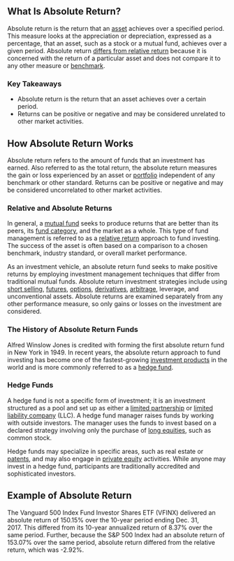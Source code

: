 ## What Is Absolute Return?

Absolute return is the return that an [asset](https://www.investopedia.com/terms/a/asset.asp) achieves over a specified period. This measure looks at the appreciation or depreciation, expressed as a percentage, that an asset, such as a stock or a mutual fund, achieves over a given period. Absolute return [differs from relative return](https://www.investopedia.com/ask/answers/118.asp) because it is concerned with the return of a particular asset and does not compare it to any other measure or [benchmark](https://www.investopedia.com/terms/b/benchmark.asp).

### Key Takeaways

-   Absolute return is the return that an asset achieves over a certain period.
-   Returns can be positive or negative and may be considered unrelated to other market activities.

## How Absolute Return Works

Absolute return refers to the amount of funds that an investment has earned. Also referred to as the total return, the absolute return measures the gain or loss experienced by an asset or [portfolio](https://www.investopedia.com/terms/p/portfolio.asp) independent of any benchmark or other standard. Returns can be positive or negative and may be considered uncorrelated to other market activities.

### Relative and Absolute Returns

In general, a [mutual fund](https://www.investopedia.com/terms/m/mutualfund.asp) seeks to produce returns that are better than its peers, its [fund category](https://www.investopedia.com/terms/f/fundcategory.asp), and the market as a whole. This type of fund management is referred to as a [relative return](https://www.investopedia.com/terms/r/relativereturn.asp) approach to fund investing. The success of the asset is often based on a comparison to a chosen benchmark, industry standard, or overall market performance.

As an investment vehicle, an absolute return fund seeks to make positive returns by employing investment management techniques that differ from traditional mutual funds. Absolute return investment strategies include using [short selling](https://www.investopedia.com/terms/s/shortselling.asp), [futures](https://www.investopedia.com/terms/f/futures.asp), [options](https://www.investopedia.com/terms/o/option.asp), [derivatives](https://www.investopedia.com/terms/d/derivative.asp), [arbitrage](https://www.investopedia.com/terms/a/arbitrage.asp), leverage, and unconventional assets. Absolute returns are examined separately from any other performance measure, so only gains or losses on the investment are considered.

### The History of Absolute Return Funds

Alfred Winslow Jones is credited with forming the first absolute return fund in New York in 1949. In recent years, the absolute return approach to fund investing has become one of the fastest-growing [investment products](https://www.investopedia.com/terms/i/investment-product.asp) in the world and is more commonly referred to as a [hedge fund](https://www.investopedia.com/terms/h/hedgefund.asp).

### Hedge Funds

A hedge fund is not a specific form of investment; it is an investment structured as a pool and set up as either a [limited partnership](https://www.investopedia.com/terms/l/limitedpartnership.asp) or [limited liability company](https://www.investopedia.com/terms/l/llc.asp) (LLC). A hedge fund manager raises funds by working with outside investors. The manager uses the funds to invest based on a declared strategy involving only the purchase of [long equities](https://www.investopedia.com/terms/l/long-shortequity.asp), such as common stock.

Hedge funds may specialize in specific areas, such as real estate or [patents](https://www.investopedia.com/terms/p/patent.asp), and may also engage in [private equity](https://www.investopedia.com/terms/p/privateequity.asp) activities. While anyone may invest in a hedge fund, participants are traditionally accredited and sophisticated investors.

## Example of Absolute Return

The Vanguard 500 Index Fund Investor Shares ETF (VFINX) delivered an absolute return of 150.15% over the 10-year period ending Dec. 31, 2017. This differed from its 10-year annualized return of 8.37% over the same period. Further, because the S&P 500 Index had an absolute return of 153.07% over the same period, absolute return differed from the relative return, which was -2.92%.